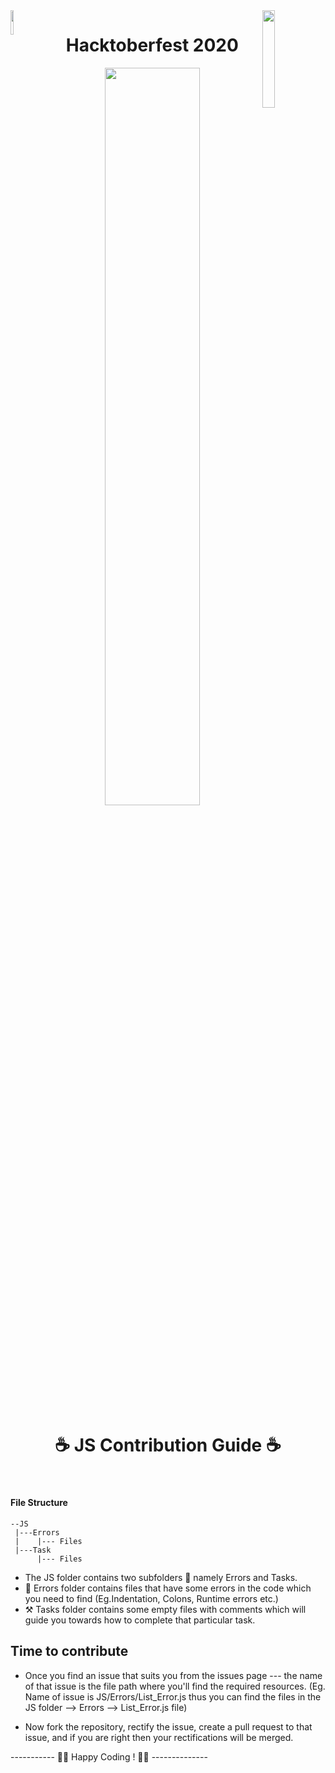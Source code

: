 <img src='https://github.githubassets.com/images/modules/logos_page/GitHub-Mark.png' width='10%' align='left'>
<img src='https://repsi.bvcoend.ac.in/wp-content/themes/confrence/images/b3.png' width='20%' align='right'>
<h1 align="center"> Hacktoberfest 2020</h1>
<p align='center'>
<img src='https://hacktoberfest.digitalocean.com/assets/HF-full-logo-b05d5eb32b3f3ecc9b2240526104cf4da3187b8b61963dd9042fdc2536e4a76c.svg' width='55%'></p>

<h1 align="center"> ☕ JS Contribution Guide ☕ </h1>
<br>

#### File Structure

```
--JS
 |---Errors
 |    |--- Files
 |---Task
      |--- Files
```

- The JS folder contains two subfolders 📁 namely Errors and Tasks.
- 🐞 Errors folder contains files that have some errors in the code which you need to find (Eg.Indentation, Colons, Runtime errors etc.)
- ⚒ Tasks folder contains some empty files with comments which will guide you towards how to complete that particular task.

## Time to contribute

- Once you find an issue that suits you from the issues page --- the name of that issue is the file path where you'll find the required resources. (Eg. Name of issue is JS/Errors/List_Error.js thus you can find the files in the JS folder --> Errors --> List_Error.js file)

- Now fork the repository, rectify the issue, create a pull request to that issue, and if you are right then your rectifications will be merged.

----------- 👩‍💻 Happy Coding ! 👩‍💻 --------------

